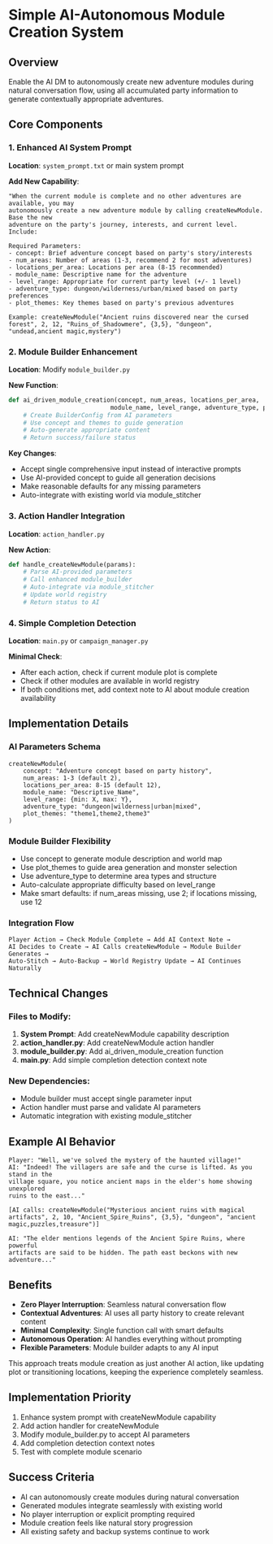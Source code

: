 # Simple AI-Autonomous Module Creation System

## Overview
Enable the AI DM to autonomously create new adventure modules during natural conversation flow, using all accumulated party information to generate contextually appropriate adventures.

## Core Components

### 1. Enhanced AI System Prompt
**Location**: `system_prompt.txt` or main system prompt

**Add New Capability**:
```
"When the current module is complete and no other adventures are available, you may 
autonomously create a new adventure module by calling createNewModule. Base the new 
adventure on the party's journey, interests, and current level. Include:

Required Parameters:
- concept: Brief adventure concept based on party's story/interests
- num_areas: Number of areas (1-3, recommend 2 for most adventures)
- locations_per_area: Locations per area (8-15 recommended)
- module_name: Descriptive name for the adventure
- level_range: Appropriate for current party level (+/- 1 level)
- adventure_type: dungeon/wilderness/urban/mixed based on party preferences
- plot_themes: Key themes based on party's previous adventures

Example: createNewModule("Ancient ruins discovered near the cursed forest", 2, 12, "Ruins_of_Shadowmere", {3,5}, "dungeon", "undead,ancient magic,mystery")
```

### 2. Module Builder Enhancement
**Location**: Modify `module_builder.py`

**New Function**:
```python
def ai_driven_module_creation(concept, num_areas, locations_per_area, 
                            module_name, level_range, adventure_type, plot_themes):
    # Create BuilderConfig from AI parameters
    # Use concept and themes to guide generation
    # Auto-generate appropriate content
    # Return success/failure status
```

**Key Changes**:
- Accept single comprehensive input instead of interactive prompts
- Use AI-provided concept to guide all generation decisions
- Make reasonable defaults for any missing parameters
- Auto-integrate with existing world via module_stitcher

### 3. Action Handler Integration
**Location**: `action_handler.py`

**New Action**:
```python
def handle_createNewModule(params):
    # Parse AI-provided parameters
    # Call enhanced module_builder
    # Auto-integrate via module_stitcher
    # Update world registry
    # Return status to AI
```

### 4. Simple Completion Detection
**Location**: `main.py` or `campaign_manager.py`

**Minimal Check**:
- After each action, check if current module plot is complete
- Check if other modules are available in world registry
- If both conditions met, add context note to AI about module creation availability

## Implementation Details

### AI Parameters Schema
```
createNewModule(
    concept: "Adventure concept based on party history",
    num_areas: 1-3 (default 2),
    locations_per_area: 8-15 (default 12), 
    module_name: "Descriptive_Name",
    level_range: {min: X, max: Y},
    adventure_type: "dungeon|wilderness|urban|mixed",
    plot_themes: "theme1,theme2,theme3"
)
```

### Module Builder Flexibility
- Use concept to generate module description and world map
- Use plot_themes to guide area generation and monster selection
- Use adventure_type to determine area types and structure
- Auto-calculate appropriate difficulty based on level_range
- Make smart defaults: if num_areas missing, use 2; if locations missing, use 12

### Integration Flow
```
Player Action → Check Module Complete → Add AI Context Note → 
AI Decides to Create → AI Calls createNewModule → Module Builder Generates → 
Auto-Stitch → Auto-Backup → World Registry Update → AI Continues Naturally
```

## Technical Changes

### Files to Modify:
1. **System Prompt**: Add createNewModule capability description
2. **action_handler.py**: Add createNewModule action handler
3. **module_builder.py**: Add ai_driven_module_creation function
4. **main.py**: Add simple completion detection context note

### New Dependencies:
- Module builder must accept single parameter input
- Action handler must parse and validate AI parameters
- Automatic integration with existing module_stitcher

## Example AI Behavior
```
Player: "Well, we've solved the mystery of the haunted village!"
AI: "Indeed! The villagers are safe and the curse is lifted. As you stand in the 
village square, you notice ancient maps in the elder's home showing unexplored 
ruins to the east..." 

[AI calls: createNewModule("Mysterious ancient ruins with magical artifacts", 2, 10, "Ancient_Spire_Ruins", {3,5}, "dungeon", "ancient magic,puzzles,treasure")]

AI: "The elder mentions legends of the Ancient Spire Ruins, where powerful 
artifacts are said to be hidden. The path east beckons with new adventure..."
```

## Benefits
- **Zero Player Interruption**: Seamless natural conversation flow
- **Contextual Adventures**: AI uses all party history to create relevant content
- **Minimal Complexity**: Single function call with smart defaults
- **Autonomous Operation**: AI handles everything without prompting
- **Flexible Parameters**: Module builder adapts to any AI input

This approach treats module creation as just another AI action, like updating plot or transitioning locations, keeping the experience completely seamless.

## Implementation Priority
1. Enhance system prompt with createNewModule capability
2. Add action handler for createNewModule
3. Modify module_builder.py to accept AI parameters
4. Add completion detection context notes
5. Test with complete module scenario

## Success Criteria
- AI can autonomously create modules during natural conversation
- Generated modules integrate seamlessly with existing world
- No player interruption or explicit prompting required
- Module creation feels like natural story progression
- All existing safety and backup systems continue to work
